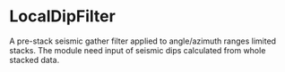 # LocalDipFilter
A pre-stack seismic gather filter applied to angle/azimuth ranges limited stacks. The module need input of seismic dips calculated from whole stacked data.
